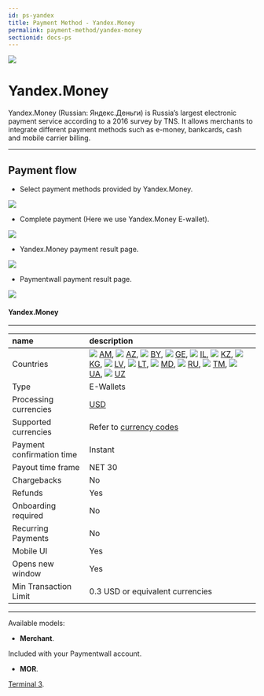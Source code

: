 ```yaml
---
id: ps-yandex
title: Payment Method - Yandex.Money
permalink: payment-method/yandex-money
sectionid: docs-ps
---
```


<div class="docs-ps-header">
    <div class="docs-ps-logo">
        <img src="https://api.paymentwall.com/images/ps_logos/pm_yamoney.png">
    </div>
    <h1>Yandex.Money</h1>
</div>

<div class="docs-ps-body" markdown="1">

<div class="docs-ps-instructions" markdown="1">

Yandex.Money (Russian: Яндекс.Деньги) is Russia’s largest electronic payment service according to a 2016 survey by TNS. It allows merchants to integrate different payment methods such as e-money, bankcards, cash and mobile carrier billing. 

*** 

## Payment flow

* Select payment methods provided by Yandex.Money.

<div class="docs-img docs-medium-img">
    <img src="/textures/pic/payment-system/e-wallet/yandex/yandex_select.png">
</div>

* Complete payment (Here we use Yandex.Money E-wallet).

<div class="docs-img docs-medium-img">
    <img src="/textures/pic/payment-system/e-wallet/yandex/yandex_checkout.png">
</div>

* Yandex.Money payment result page.

<div class="docs-img docs-medium-img">
    <img src="/textures/pic/payment-system/e-wallet/yandex/yandex_result.png">
</div>

* Paymentwall payment result page.

<div class="docs-img docs-medium-img">
    <img src="/textures/pic/payment-system/e-wallet/yandex/yandex_thankyou.png">
</div>

</div>

<div class="docs-ps-attributes" markdown="1">
<div class="docs-ps-attributes-body" markdown="1">

#### Yandex.Money

***

|name|description|
|:--|:--|
|Countries| <img class="flags" src="/textures/pic/flags/asia/armania.png"> [AM](hhttps://en.wikipedia.org/wiki/Armania), <img class="flags" src="/textures/pic/flags/asia/azerbaijan.png"> [AZ](hhttps://en.wikipedia.org/wiki/Azerbaijan), <img class="flags" src="/textures/pic/flags/europe/belarus.png"> [BY](hhttps://en.wikipedia.org/wiki/Belarus), <img class="flags" src="/textures/pic/flags/europe/georgia.png"> [GE](hhttps://en.wikipedia.org/wiki/Georgia), <img class="flags" src="/textures/pic/flags/asia/israel.png"> [IL](hhttps://en.wikipedia.org/wiki/Israel), <img class="flags" src="/textures/pic/flags/asia/kazakhstan.png"> [KZ](hhttps://en.wikipedia.org/wiki/Kazakhstan), <img class="flags" src="/textures/pic/flags/asia/kyrgyzstan.png"> [KG](hhttps://en.wikipedia.org/wiki/Kyrgyzstan), <img class="flags" src="/textures/pic/flags/europe/latvia.png"> [LV](hhttps://en.wikipedia.org/wiki/Latvia), <img class="flags" src="/textures/pic/flags/europe/lithuania.png"> [LT](hhttps://en.wikipedia.org/wiki/Lithuania), <img class="flags" src="/textures/pic/flags/europe/moldova.png"> [MD](hhttps://en.wikipedia.org/wiki/Moldova), <img class="flags" src="/textures/pic/flags/europe/russia.png"> [RU](hhttps://en.wikipedia.org/wiki/Russia), <img class="flags" src="/textures/pic/flags/asia/turkmenistan.png"> [TM](hhttps://en.wikipedia.org/wiki/Turkmenistan), <img class="flags" src="/textures/pic/flags/europe/ukraine.png"> [UA](hhttps://en.wikipedia.org/wiki/Ukraine), <img class="flags" src="/textures/pic/flags/asia/uzbekistan.png"> [UZ](hhttps://en.wikipedia.org/wiki/Uzbekistan)|
|Type|E-Wallets|
|Processing currencies|[USD](https://en.wikipedia.org/wiki/United_States_dollar)|
|Supported currencies| Refer to [currency codes](/reference/currencies)|
|Payment confirmation time|Instant|
|Payout time frame| NET 30|
|Chargebacks|No|
|Refunds|Yes|
|Onboarding required| No|
|Recurring Payments|No|
|Mobile UI|Yes|
|Opens new window|Yes|
|Min Transaction Limit|0.3 USD or equivalent currencies|

***

Available models:

* **Merchant**.

Included with your Paymentwall account.

* **MOR**.

[Terminal 3](https://www.terminal3.com/).

</div>
</div>

</div>